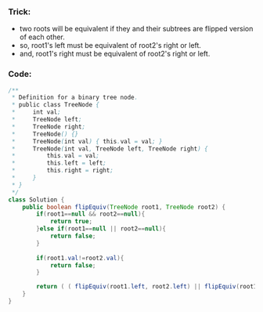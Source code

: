### Trick:
- two roots will be equivalent if they and their subtrees are flipped version of each other.
- so, root1's left must be equivalent of root2's right or left.
- and, root1's right must be equivalent of root2's right or left.

### Code:
```java
/**
 * Definition for a binary tree node.
 * public class TreeNode {
 *     int val;
 *     TreeNode left;
 *     TreeNode right;
 *     TreeNode() {}
 *     TreeNode(int val) { this.val = val; }
 *     TreeNode(int val, TreeNode left, TreeNode right) {
 *         this.val = val;
 *         this.left = left;
 *         this.right = right;
 *     }
 * }
 */
class Solution {
    public boolean flipEquiv(TreeNode root1, TreeNode root2) {
        if(root1==null && root2==null){
            return true;
        }else if(root1==null || root2==null){
            return false;
        }
        
        if(root1.val!=root2.val){
            return false;
        }

        return ( ( flipEquiv(root1.left, root2.left) || flipEquiv(root1.left, root2.right) ) && ( flipEquiv(root1.right, root2.left) || flipEquiv(root1.right, root2.right) ) );
    }
}
```

